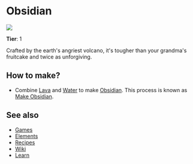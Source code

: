 # Obsidian

![](/wiki/images/item.obsidian.png)

**Tier**: 1

Crafted by the earth's angriest volcano, it's tougher than your grandma's fruitcake and twice as unforgiving.

## How to make?

* Combine [Lava](/wiki/elements/lava) and [Water](/wiki/elements/water) to make [Obsidian](/wiki/elements/obsidian). This process is known as [Make Obsidian](/wiki/recipes/make-obsidian).

## See also

* [Games](/wiki/games)
* [Elements](/wiki/elements)
* [Recipes](/wiki/recipes)
* [Wiki](/wiki/index)
* [Learn](/learn/index)